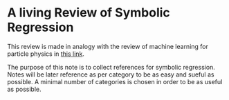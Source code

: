 # A living Review of Symbolic Regression

This review is made in analogy with the review of machine learning for particle physics in [this link](https://iml-wg.github.io/HEPML-LivingReview/).

The purpose of this note is to collect references for symbolic regression. Notes will be later reference as per category to be as easy and sueful as possible. 
A minimal number of categories is chosen in order to be as useful as possible. 
